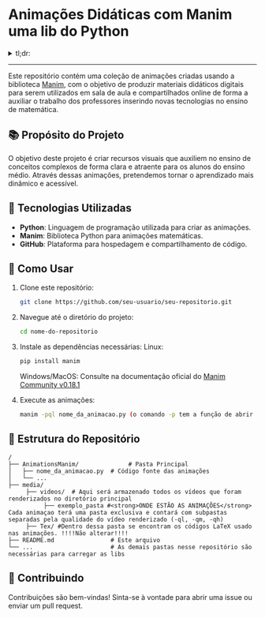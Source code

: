 # Animações Didáticas com Manim uma lib do Python
<details><summary> tl;dr:</summary>  To organizando as animações q to fazendo no manim em um lugar só, podem alterar, usar, vender, fazer o que quisere. Só mantenham a lib viva</details>

---
Este repositório contém uma coleção de animações criadas usando a biblioteca [Manim](https://github.com/3b1b/manim), com o objetivo de produzir materiais didáticos digitais para serem utilizados em sala de aula e compartilhados online de forma a auxiliar o trabalho dos professores inserindo novas tecnologias no ensino de matemática.  

## 📚 Propósito do Projeto

O objetivo deste projeto é criar recursos visuais que auxiliem no ensino de conceitos complexos de forma clara e atraente para os alunos do ensino médio. Através dessas animações, pretendemos tornar o aprendizado mais dinâmico e acessível.

## 🚀 Tecnologias Utilizadas

- **Python**: Linguagem de programação utilizada para criar as animações.
- **Manim**: Biblioteca Python para animações matemáticas.
- **GitHub**: Plataforma para hospedagem e compartilhamento de código.

## 🎯 Como Usar

1. Clone este repositório:
    ```bash
    git clone https://github.com/seu-usuario/seu-repositorio.git
    ```

2. Navegue até o diretório do projeto:
    ```bash
    cd nome-do-repositorio
    ```

3. Instale as dependências necessárias:
   Linux:
    ```bash
    pip install manim
    ```
    Windows/MacOS:
    Consulte na documentação oficial do [Manim Community v0.18.1](https://docs.manim.community/en/stable/installation.html)
    
5. Execute as animações:
    ```bash
    manim -pql nome_da_animacao.py (o comando -p tem a função de abrir o seu player de mídia. Caso queira rodar em alta 1080p e 60fps troque -pql para -pqh)
    ```

## 📂 Estrutura do Repositório

```plaintext
/
├── AnimationsManim/              # Pasta Principal
│   ├── nome_da_animacao.py  # Código fonte das animações
│   └── ...
├── media/
     ├── videos/  # Aqui será armazenado todos os vídeos que foram renderizados no diretório principal
          ├── exemplo_pasta #<strong>ONDE ESTÃO AS ANIMAÇÕES</strong> Cada animaçao terá uma pasta exclusiva e contará com subpastas separadas pela qualidade do vídeo renderizado (-ql, -qm, -qh)
     ├── Tex/ #Dentro dessa pasta se encontram os códigos LaTeX usado nas animações. !!!!Não alterar!!!!        
├── README.md                # Este arquivo
└── ...                      # As demais pastas nesse repositório são necessárias para carregar as libs
```
## 🤝 Contribuindo
Contribuições são bem-vindas! Sinta-se à vontade para abrir uma issue ou enviar um pull request.
